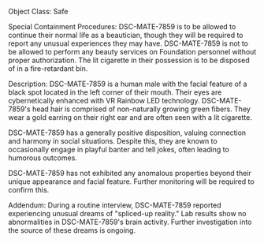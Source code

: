 Object Class: Safe

Special Containment Procedures:
DSC-MATE-7859 is to be allowed to continue their normal life as a beautician, though they will be required to report any unusual experiences they may have. DSC-MATE-7859 is not to be allowed to perform any beauty services on Foundation personnel without proper authorization. The lit cigarette in their possession is to be disposed of in a fire-retardant bin.

Description:
DSC-MATE-7859 is a human male with the facial feature of a black spot located in the left corner of their mouth. Their eyes are cybernetically enhanced with VR Rainbow LED technology. DSC-MATE-7859's head hair is comprised of non-naturally growing green fibers. They wear a gold earring on their right ear and are often seen with a lit cigarette.

DSC-MATE-7859 has a generally positive disposition, valuing connection and harmony in social situations. Despite this, they are known to occasionally engage in playful banter and tell jokes, often leading to humorous outcomes.

DSC-MATE-7859 has not exhibited any anomalous properties beyond their unique appearance and facial feature. Further monitoring will be required to confirm this. 

Addendum:
During a routine interview, DSC-MATE-7859 reported experiencing unusual dreams of "spliced-up reality." Lab results show no abnormalities in DSC-MATE-7859's brain activity. Further investigation into the source of these dreams is ongoing.